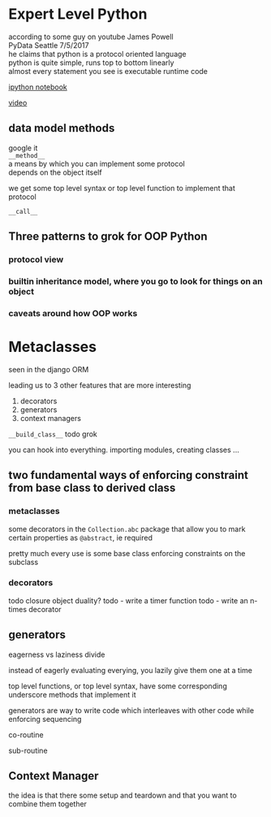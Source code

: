 # Expert Level Python

according to some guy on youtube James Powell  
PyData Seattle 7/5/2017  
he claims that python is a protocol oriented language  
python is quite simple, runs top to bottom  linearly  
almost every statement you see is executable runtime code  

[ipython notebook](https://github.com/austin-taylor/code-vault/blob/master/python_expert_notebook.ipynb)

[video](https://www.youtube.com/watch?v=7lmCu8wz8ro)

## data model methods
google it   
`__method__`  
a means by which you can implement some protocol  
depends on the object itself  

we get some top level syntax or top level function to implement that protocol

`__call__`

## Three patterns to grok for OOP Python

### protocol view
### builtin inheritance model, where you go to look for things on an object
### caveats around how OOP works

# Metaclasses
seen in the django ORM  

leading us to 3 other features that are more interesting

1. decorators
1. generators
1. context managers


`__build_class__` todo grok

you can hook into everything. importing modules, creating classes ...

## two fundamental ways of enforcing constraint from base class to derived class

### metaclasses

some decorators in the `Collection.abc` package that allow you to mark certain
properties as `@abstract`, ie required

pretty much every use is some base class enforcing constraints on the subclass

### decorators

todo closure object duality?
todo - write a timer function
todo - write an n-times decorator

## generators
eagerness vs laziness divide

instead of eagerly evaluating everying, you lazily give them one at a time

top level functions, or top level syntax, have some corresponding underscore
methods that implement it

generators are way to write code which interleaves with other code while
enforcing sequencing

co-routine

sub-routine

## Context Manager
the idea is that there some setup and teardown and that you want to combine them
together
